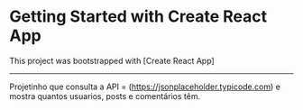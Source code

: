 # Getting Started with Create React App

This project was bootstrapped with [Create React App]


----------------------------------------------------------------------


Projetinho que consulta a API = (https://jsonplaceholder.typicode.com) e mostra quantos usuarios, posts e comentários têm.











